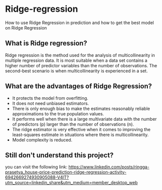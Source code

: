 # Ridge-regression
How to use Ridge Regression in prediction and how to get the best model on Ridge Regression

## What is Ridge regression?
Ridge regression is the method used for the analysis of multicollinearity in multiple regression data. It is most suitable when a data set contains a higher number of predictor variables than the number of observations. The second-best scenario is when multicollinearity is experienced in a set.

## What are the advantages of Ridge Regression?
- It protects the model from overfitting.
- It does not need unbiased estimators.
- There is only enough bias to make the estimates reasonably reliable approximations to the true population values.
- It performs well when there is a large multivariate data with the number of predictors (p) larger than the number of observations (n).
- The ridge estimator is very effective when it comes to improving the least-squares estimate in situations where there is multicollinearity.
- Model complexity is reduced.


## Still don't understand this project?
you can visit the following link: https://www.linkedin.com/posts/ringga-prasetya_house-price-prediction-ridge-regression-activity-6942669274930905088-V4lT?utm_source=linkedin_share&utm_medium=member_desktop_web
